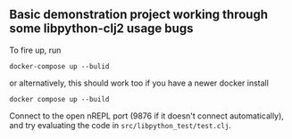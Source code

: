 
## Basic demonstration project working through some libpython-clj2 usage bugs


To fire up, run

    docker-compose up --bulid

or alternatively, this should work too if you have a newer docker install

    docker compose up --build

Connect to the open nREPL port (9876 if it doesn't connect automatically), and try evaluating the code in
`src/libpython_test/test.clj`.


